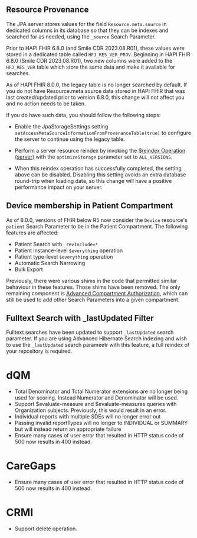 ## Resource Provenance

The JPA server stores values for the field `Resource.meta.source` in dedicated columns in its database so that they can be indexes and searched for as needed, using the `_source` Search Parameter.

Prior to HAPI FHIR 6.8.0 (and Smile CDR 2023.08.R01), these values were stored in a dedicated table called `HFJ_RES_VER_PROV`. Beginning in HAPI FHIR 6.8.0 (Smile CDR 2023.08.R01), two new columns were added to the `HFJ_RES_VER`
table which store the same data and make it available for searches.

As of HAPI FHIR 8.0.0, the legacy table is no longer searched by default. If you do not have Resource.meta.source data stored in HAPI FHIR that was last created/updated prior to version 6.8.0, this change will not affect you and no action needs to be taken.

If you do have such data, you should follow the following steps:

* Enable the JpaStorageSettings setting `setAccessMetaSourceInformationFromProvenanceTable(true)` to configure the server to continue using the legacy table.

* Perform a server resource reindex by invoking the [$reindex Operation (server)](https://smilecdr.com/docs/fhir_repository/search_parameter_reindexing.html#reindex-server) with the `optimizeStorage` parameter set to `ALL_VERSIONS`. 

* When this reindex operation has successfully completed, the setting above can be disabled. Disabling this setting avoids an extra database round-trip when loading data, so this change will have a positive performance impact on your server.

## Device membership in Patient Compartment

As of 8.0.0, versions of FHIR below R5 now consider the `Device` resource's `patient` Search Parameter to be in the Patient Compartment. The following features are affected:

- Patient Search with `_revInclude=*`
- Patient instance-level `$everything` operation
- Patient type-level `$everything` operation
- Automatic Search Narrowing
- Bulk Export

Previously, there were various shims in the code that permitted similar behaviour in these features. Those shims have been removed. The only remaining component is [Advanced Compartment Authorization](/hapi-fhir/docs/security/authorization_interceptor.html#advanced-compartment-authorization), which can still be used 
to add other Search Parameters into a given compartment.

## Fulltext Search with _lastUpdated Filter

Fulltext searches have been updated to support `_lastUpdated` search parameter. If you are using Advanced Hibernate Search indexing and wish to use the `_lastUpdated` search parameetr with this feature, a full reindex of your repository is required.

# dQM

* Total Denominator and Total Numerator extensions are no longer being used for scoring.  Instead Numerator and Denominator will be used.
* Support $evaluate-measure and $evaluate-measures queries with Organization subjects.  Previously, this would result in an error.
* Individual reports with multiple SDEs will no longer error out
* Passing invalid reportTypes will no longer to INDIVIDUAL or SUMMARY but will instead return an appropriate failure
* Ensure many cases of user error that resulted in HTTP status code of 500 now results in 400 instead.

# CareGaps

* Ensure many cases of user error that resulted in HTTP status code of 500 now results in 400 instead.

# CRMI

* Support delete operation.
